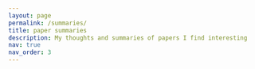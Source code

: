 ```yaml
---
layout: page
permalink: /summaries/
title: paper summaries
description: My thoughts and summaries of papers I find interesting
nav: true
nav_order: 3
---
```


